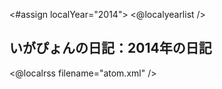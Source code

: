 <#assign localYear="2014">
<@localyearlist />

## いがぴょんの日記：2014年の日記

<@localrss filename="atom.xml" />
